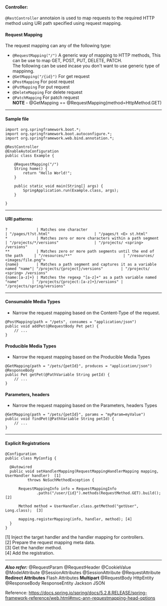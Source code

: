 #### Controller:
  `@RestController` annotaion is used to map requests to the required HTTP method using URI path specified using request mapping.  

#### Request Mapping
The request mapping can any of the following type:  
 - `@RequestMapping("/")`              A generic way of mapping to HTTP methods, This can be use to map GET, POST, PUT, DELETE, PATCH.   
 The following can be used incase you don't want to use generic type of mappinng.  
 - `@GetMapping("/{id}")`              For get request    
 - `@PostMapping`                      For post request   
 - `@PutMapping`                       For put request   
 - `@DeleteMapping`                    For delete request   
 - `@PatchMapping`                     For patch request   
 **NOTE** - @GetMapping  == @RequestMapping(method=HttpMethod.GET)  
____
#### Sample file
```
import org.springframework.boot.*;
import org.springframework.boot.autoconfigure.*;
import org.springframework.web.bind.annotation.*;

@RestController
@EnableAutoConfiguration
public class Example {

    @RequestMapping("/")
    String home() {
        return "Hello World!";
    }

    public static void main(String[] args) {
        SpringApplication.run(Example.class, args);
    }

}
``` 
____
#### URI patterns:
```
?             | Matches one character                                            | "/pages/t?st.html"                    | "/pages/t <E> st.html"
*             | Matches zero or more characters within a path segment            | "/projects/*/versions"                | "/projects/ <spring> /versions"
**            | Matches zero or more path segments until the end of the path     | "/resources/**"                       | "/resources/ <images/file.png">
{name}        | Matches a path segment and captures it as a variable named "name"| "/projects/{project}/versions"        | "/projects/ <spring> /versions"
{name:[a-z]+} | Matches the regexp "[a-z]+" as a path variable named "name"      | "/projects/{project:[a-z]+}/versions" | "/projects/spring/versions"
```  
____
#### Consumable Media Types
 - Narrow the request mapping based on the Content-Type of the request.
 ```
 @PostMapping(path = "/pets", consumes = "application/json") 
 public void addPet(@RequestBody Pet pet) {
     // ...
 }
 ```
#### Producible Media Types
 - Narrow the request mapping based on the Producible Media Types
 ```
 @GetMapping(path = "/pets/{petId}", produces = "application/json") 
 @ResponseBody
 public Pet getPet(@PathVariable String petId) {
     // ...
 }
 ```
 #### Parameters, headers
 - Narrow the request mapping based on the Parameters, headers Types
 ```
 @GetMapping(path = "/pets/{petId}", params = "myParam=myValue") 
 public void findPet(@PathVariable String petId) {
     // ...
 }
 ```
____ 
 #### Explicit Registrations
  ```
  @Configuration
public class MyConfig {

    @Autowired
    public void setHandlerMapping(RequestMappingHandlerMapping mapping, UserHandler handler)  [1]
            throws NoSuchMethodException {

        RequestMappingInfo info = RequestMappingInfo
                .paths("/user/{id}").methods(RequestMethod.GET).build(); [2] 

        Method method = UserHandler.class.getMethod("getUser", Long.class);  [3]

        mapping.registerMapping(info, handler, method); [4]
    }
}
```
[1] Inject the target handler and the handler mapping for controllers.  
[2] Prepare the request mapping meta data.  
[3] Get the handler method.  
[4] Add the registration.  


____

***Also refer:***
@RequestParam
@RequestHeader
@CookieValue
@ModelAttribute
@SessionAttributes
@SessionAttribute
@RequestAttribute
**Redirect Attributes**
Flash Attributes
**Multipart**
@RequestBody
HttpEntity
@ResponseBody
ResponseEntity
Jackson JSON

Reference:
https://docs.spring.io/spring/docs/5.2.8.RELEASE/spring-framework-reference/web.html#mvc-ann-requestmapping-head-options
